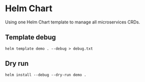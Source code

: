 # Helm Chart

Using one Helm Chart template to manage all microservices CRDs.

## Template debug

```shell
helm template demo . --debug > debug.txt
```

## Dry run

```shell
helm install --debug --dry-run demo .
```
